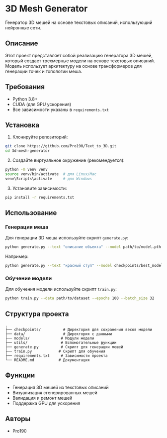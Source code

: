 # 3D Mesh Generator

Генератор 3D мешей на основе текстовых описаний, использующий нейронные сети.

## Описание

Этот проект представляет собой реализацию генератора 3D мешей, который создает трехмерные модели на основе текстовых описаний. Модель использует архитектуру на основе трансформеров для генерации точек и топологии меша.

## Требования

- Python 3.8+
- CUDA (для GPU ускорения)
- Все зависимости указаны в `requirements.txt`

## Установка

1. Клонируйте репозиторий:
```bash
git clone https://github.com/Pro190/Text_to_3D.git
cd 3d-mesh-generator
```

2. Создайте виртуальное окружение (рекомендуется):
```bash
python -m venv venv
source venv/bin/activate  # для Linux/Mac
venv\Scripts\activate     # для Windows
```

3. Установите зависимости:
```bash
pip install -r requirements.txt
```

## Использование

### Генерация меша

Для генерации 3D меша используйте скрипт `generate.py`:

```bash
python generate.py --text "описание объекта" --model path/to/model.pth
```

Например:
```bash
python generate.py --text "красный стул" --model checkpoints/best_model.pth
```

### Обучение модели

Для обучения модели используйте скрипт `train.py`:

```bash
python train.py --data path/to/dataset --epochs 100 --batch_size 32
```

## Структура проекта

```
.
├── checkpoints/          # Директория для сохранения весов модели
├── data/                 # Директория с данными
├── models/              # Модули модели
├── utils/               # Вспомогательные функции
├── generate.py          # Скрипт для генерации мешей
├── train.py            # Скрипт для обучения
├── requirements.txt     # Зависимости проекта
└── README.md           # Документация
```

## Функции

- Генерация 3D мешей из текстовых описаний
- Визуализация сгенерированных мешей
- Валидация и ремонт мешей
- Поддержка GPU для ускорения


## Авторы

- Pro190
